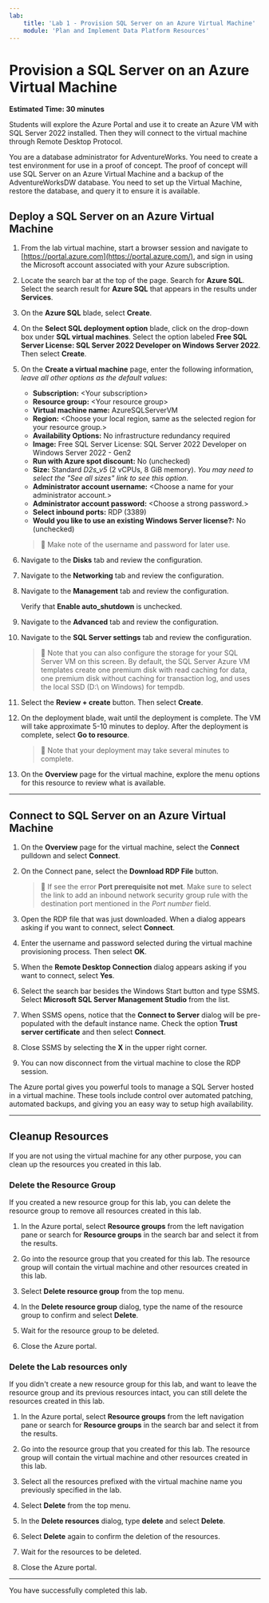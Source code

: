 ```yaml
---
lab:
    title: 'Lab 1 - Provision SQL Server on an Azure Virtual Machine'
    module: 'Plan and Implement Data Platform Resources'
---
```


# Provision a SQL Server on an Azure Virtual Machine

**Estimated Time: 30 minutes**

Students will explore the Azure Portal and use it to create an Azure VM with SQL Server 2022 installed. Then they will connect to the virtual machine through Remote Desktop Protocol.

You are a database administrator for AdventureWorks. You need to create a test environment for use in a proof of concept. The proof of concept will use SQL Server on an Azure Virtual Machine and a backup of the AdventureWorksDW database. You need to set up the Virtual Machine, restore the database, and query it to ensure it is available.

## Deploy a SQL Server on an Azure Virtual Machine

1. From the lab virtual machine, start a browser session and navigate to [https://portal.azure.com](https://portal.azure.com/), and sign in using the Microsoft account associated with your Azure subscription.

1. Locate the search bar at the top of the page. Search for **Azure SQL**. Select the search result for **Azure SQL** that appears in the results under **Services**.

1. On the **Azure SQL** blade, select **Create**.

1. On the **Select SQL deployment option** blade, click on the drop-down box under **SQL virtual machines**. Select the option labeled **Free SQL Server License: SQL Server 2022 Developer on Windows Server 2022**. Then select **Create**.

1. On the **Create a virtual machine** page, enter the following information, *leave all other options as the default values*:

    - **Subscription:** &lt;Your subscription&gt;
    - **Resource group:** &lt;Your resource group&gt;
    - **Virtual machine name:**  AzureSQLServerVM
    - **Region:** &lt;Choose your local region, same as the selected region for your resource group.&gt;
    - **Availability Options:** No infrastructure redundancy required
    - **Image:** Free SQL Server License: SQL Server 2022 Developer on Windows Server 2022 - Gen2
    - **Run with Azure spot discount:** No (unchecked)
    - **Size:** Standard *D2s_v5* (2 vCPUs, 8 GiB memory). *You may need to select the "See all sizes" link to see this option.*
    - **Administrator account username:** &lt;Choose a name for your administrator account.&gt;
    - **Administrator account password:** &lt;Choose a strong password.&gt;
    - **Select inbound ports:** RDP (3389)
    - **Would you like to use an existing Windows Server license?:** No (unchecked)

    > &#128221; Make note of the username and password for later use.

1. Navigate to the **Disks** tab and review the configuration.

1. Navigate to the **Networking** tab and review the configuration.

1. Navigate to the **Management** tab and review the configuration.

    Verify that **Enable auto_shutdown** is unchecked.

1. Navigate to the **Advanced** tab and review the configuration.

1. Navigate to the **SQL Server settings** tab and review the configuration.

    > &#128221; Note that you can also configure the storage for your SQL Server VM on this screen. By default, the SQL Server Azure VM templates create one premium disk with read caching for data, one premium disk without caching for transaction log, and uses the local SSD (D:\ on Windows) for tempdb.

1. Select the **Review + create** button. Then select **Create**.

1. On the deployment blade, wait until the deployment is complete. The VM will take approximate 5-10 minutes to deploy. After the deployment is complete, select  **Go to resource**.

    > &#128221; Note that your deployment may take several minutes to complete.

1. On the **Overview** page for the virtual machine, explore the menu options for this resource to review what is available.

---

## Connect to SQL Server on an Azure Virtual Machine

1. On the **Overview** page for the virtual machine, select the **Connect** pulldown and select **Connect**.

1. On the Connect pane, select the **Download RDP File** button.

    > &#128221; If see the error **Port prerequisite not met**. Make sure to select the link to add an inbound network security group rule with the destination port mentioned in the *Port number* field.

1. Open the RDP file that was just downloaded. When a dialog appears asking if you want to connect, select **Connect**.

1. Enter the username and password selected during the virtual machine provisioning process. Then select **OK**.

1. When the **Remote Desktop Connection** dialog appears asking if you want to connect, select **Yes**.

1. Select the search bar besides the Windows Start button and type SSMS. Select **Microsoft SQL Server Management Studio** from the list.  

1. When SSMS opens, notice that the **Connect to Server** dialog will be pre-populated with the default instance name. Check the option **Trust server certificate** and then select **Connect**.

1. Close SSMS by selecting the **X** in the upper right corner.

1. You can now disconnect from the virtual machine to close the RDP session.

The Azure portal gives you powerful tools to manage a SQL Server hosted in a virtual machine. These tools include control over automated patching, automated backups, and giving you an easy way to setup high availability.

---

## Cleanup Resources

If you are not using the virtual machine for any other purpose, you can clean up the resources you created in this lab.

### Delete the Resource Group

If you created a new resource group for this lab, you can delete the resource group to remove all resources created in this lab.

1. In the Azure portal, select **Resource groups** from the left navigation pane or search for **Resource groups** in the search bar and select it from the results.

1. Go into the resource group that you created for this lab. The resource group will contain the virtual machine and other resources created in this lab.

1. Select **Delete resource group** from the top menu.

1. In the **Delete resource group** dialog, type the name of the resource group to confirm and select **Delete**.

1. Wait for the resource group to be deleted.

1. Close the Azure portal.

### Delete the Lab resources only

If you didn't create a new resource group for this lab, and want to leave the resource group and its previous resources intact, you can still delete the resources created in this lab.

1. In the Azure portal, select **Resource groups** from the left navigation pane or search for **Resource groups** in the search bar and select it from the results.

1. Go into the resource group that you created for this lab. The resource group will contain the virtual machine and other resources created in this lab.

1. Select all the resources prefixed with the virtual machine name you previously specified in the lab.

1. Select **Delete** from the top menu.

1. In the **Delete resources** dialog, type **delete** and select **Delete**.

1. Select **Delete** again to confirm the deletion of the resources.

1. Wait for the resources to be deleted.

1. Close the Azure portal.

---

You have successfully completed this lab.
